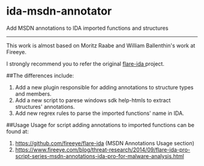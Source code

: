 # ida-msdn-annotator
Add MSDN annotations to IDA imported functions and structures

---------------------------------------------------------------------------------------------------------------------

This work is almost based on Moritz Raabe and William Ballenthin's work at Fireeye.

I strongly recommend you to refer the original <a href="https://github.com/fireeye/flare-ida"> flare-ida </a> project.

##The differences include:
1. Add a new plugin responsible for adding annotations to structure types and members.
2. Add a new script to parese windows sdk help-htmls to extract structures' annotations.
3. Add new regrex rules to parse the imported functions' name in IDA.

##Usage
Usage for script adding annotations to imported functions can be found at:
1. https://github.com/fireeye/flare-ida (MSDN Annotations Usage section)
2. https://www.fireeye.com/blog/threat-research/2014/09/flare-ida-pro-script-series-msdn-annotations-ida-pro-for-malware-analysis.html

